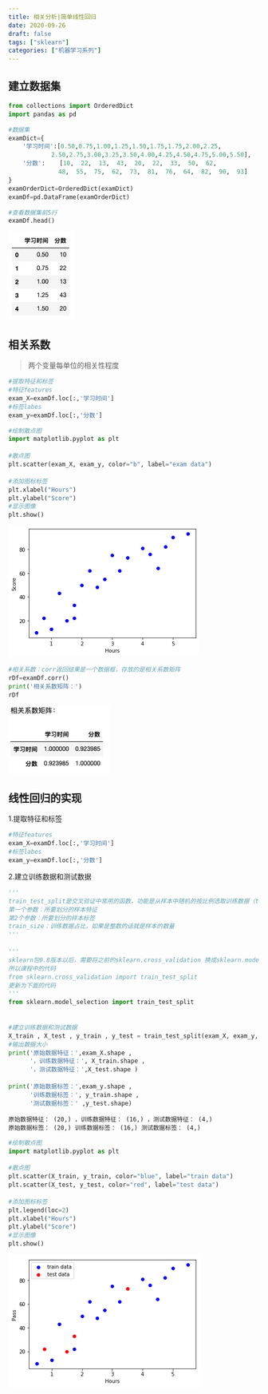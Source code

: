 ```yaml
---
title: 相关分析|简单线性回归
date: 2020-09-26
draft: false
tags: ["sklearn"]
categories: ["机器学习系列"]
---
```


## 建立数据集

```python
from collections import OrderedDict
import pandas as pd
```

```python
#数据集
examDict={
    '学习时间':[0.50,0.75,1.00,1.25,1.50,1.75,1.75,2.00,2.25,
            2.50,2.75,3.00,3.25,3.50,4.00,4.25,4.50,4.75,5.00,5.50],
    '分数':    [10,  22,  13,  43,  20,  22,  33,  50,  62,  
              48,  55,  75,  62,  73,  81,  76,  64,  82,  90,  93]
}
examOrderDict=OrderedDict(examDict)
examDf=pd.DataFrame(examOrderDict)
```

```python
#查看数据集前5行
examDf.head()
```
![examdf_head](/images/202009/26/examdf_head.jpg)

## 相关系数
>两个变量每单位的相关性程度

```python
#提取特征和标签
#特征features
exam_X=examDf.loc[:,'学习时间']
#标签labes
exam_y=examDf.loc[:,'分数']
```

```python
#绘制散点图
import matplotlib.pyplot as plt

#散点图
plt.scatter(exam_X, exam_y, color="b", label="exam data")

#添加图标标签
plt.xlabel("Hours")
plt.ylabel("Score")
#显示图像
plt.show()
```
![相关系数](/images/202009/26/相关系数.png)

```python
#相关系数：corr返回结果是一个数据框，存放的是相关系数矩阵
rDf=examDf.corr()
print('相关系数矩阵：')
rDf
```
![相关系数矩阵](/images/202009/26/相关系数矩阵.jpg)

## 线性回归的实现

1.提取特征和标签

```python
#特征features
exam_X=examDf.loc[:,'学习时间']
#标签labes
exam_y=examDf.loc[:,'分数']
```

2.建立训练数据和测试数据

```python
'''
train_test_split是交叉验证中常用的函数，功能是从样本中随机的按比例选取训练数据（train）和测试数据（test）
第一个参数：所要划分的样本特征
第2个参数：所要划分的样本标签
train_size：训练数据占比，如果是整数的话就是样本的数量
'''

'''
sklearn包0.8版本以后，需要将之前的sklearn.cross_validation 换成sklearn.model_selection
所以课程中的代码
from sklearn.cross_validation import train_test_split 
更新为下面的代码
'''
from sklearn.model_selection import train_test_split


#建立训练数据和测试数据
X_train , X_test , y_train , y_test = train_test_split(exam_X, exam_y, train_size = .8)
#输出数据大小
print('原始数据特征：',exam_X.shape ,
      '，训练数据特征：', X_train.shape , 
      '，测试数据特征：',X_test.shape )

print('原始数据标签：',exam_y.shape ,
      '训练数据标签：', y_train.shape ,
      '测试数据标签：' ,y_test.shape)
```

```
原始数据特征： (20,) ，训练数据特征： (16,) ，测试数据特征： (4,)
原始数据标签： (20,) 训练数据标签： (16,) 测试数据标签： (4,)
```

```python
#绘制散点图
import matplotlib.pyplot as plt

#散点图
plt.scatter(X_train, y_train, color="blue", label="train data")
plt.scatter(X_test, y_test, color="red", label="test data")

#添加图标标签
plt.legend(loc=2)
plt.xlabel("Hours")
plt.ylabel("Score")
#显示图像
plt.show()
```
![线性回归实现](/images/202009/26/线性回归实现.png)


